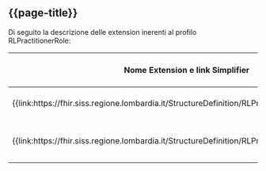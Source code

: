 ## {{page-title}}
Di seguito la descrizione delle extension inerenti al profilo RLPractitionerRole:

<table>
  <thead>
    <tr>
      <th>Nome Extension e link Simplifier</th>
      <th>Nome campo esteso</th>
      <th>Descrizione</th>
      <th>Contesto</th>
    </tr>
  </thead>
  <tbody>
    <tr>
      <td>
        {{link:https://fhir.siss.regione.lombardia.it/StructureDefinition/RLPractitionerRoleDataInsert}}
      </td>
      <td>DataInsert</td>
      <td>Data di inserimento del record</td>
      <td>PractitionerRole</td>
    </tr>
    <tr>
      <td>
        {{link:https://fhir.siss.regione.lombardia.it/StructureDefinition/RLPractitionerRoleDataUpdate}}
      </td>
      <td>DataUpdate</td>
      <td>Data dell'ultima modifica del record</td>
      <td>PractitionerRole</td>
    </tr>
  </tbody>
</table>

<br>


